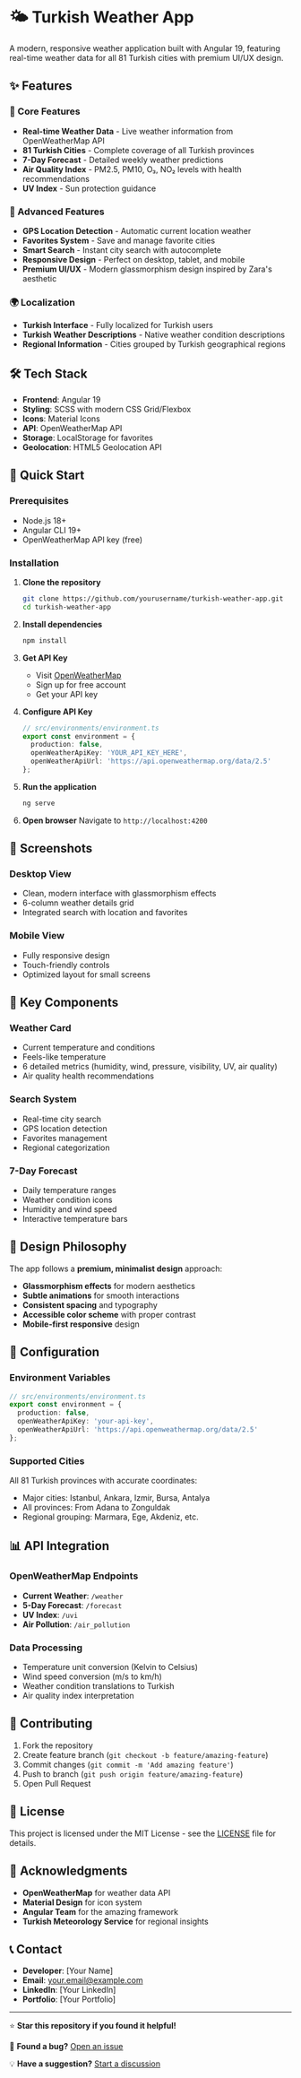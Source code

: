 # 🌤️ Turkish Weather App

A modern, responsive weather application built with Angular 19, featuring real-time weather data for all 81 Turkish cities with premium UI/UX design.

## ✨ Features

### 🎯 Core Features
- **Real-time Weather Data** - Live weather information from OpenWeatherMap API
- **81 Turkish Cities** - Complete coverage of all Turkish provinces
- **7-Day Forecast** - Detailed weekly weather predictions
- **Air Quality Index** - PM2.5, PM10, O₃, NO₂ levels with health recommendations
- **UV Index** - Sun protection guidance

### 🚀 Advanced Features
- **GPS Location Detection** - Automatic current location weather
- **Favorites System** - Save and manage favorite cities
- **Smart Search** - Instant city search with autocomplete
- **Responsive Design** - Perfect on desktop, tablet, and mobile
- **Premium UI/UX** - Modern glassmorphism design inspired by Zara's aesthetic

### 🌍 Localization
- **Turkish Interface** - Fully localized for Turkish users
- **Turkish Weather Descriptions** - Native weather condition descriptions
- **Regional Information** - Cities grouped by Turkish geographical regions

## 🛠️ Tech Stack

- **Frontend**: Angular 19
- **Styling**: SCSS with modern CSS Grid/Flexbox
- **Icons**: Material Icons
- **API**: OpenWeatherMap API
- **Storage**: LocalStorage for favorites
- **Geolocation**: HTML5 Geolocation API

## 🚀 Quick Start

### Prerequisites
- Node.js 18+ 
- Angular CLI 19+
- OpenWeatherMap API key (free)

### Installation

1. **Clone the repository**
   ```bash
   git clone https://github.com/yourusername/turkish-weather-app.git
   cd turkish-weather-app
   ```

2. **Install dependencies**
   ```bash
   npm install
   ```

3. **Get API Key**
   - Visit [OpenWeatherMap](https://openweathermap.org/api)
   - Sign up for free account
   - Get your API key

4. **Configure API Key**
   ```typescript
   // src/environments/environment.ts
   export const environment = {
     production: false,
     openWeatherApiKey: 'YOUR_API_KEY_HERE',
     openWeatherApiUrl: 'https://api.openweathermap.org/data/2.5'
   };
   ```

5. **Run the application**
   ```bash
   ng serve
   ```

6. **Open browser**
   Navigate to `http://localhost:4200`

## 📱 Screenshots

### Desktop View
- Clean, modern interface with glassmorphism effects
- 6-column weather details grid
- Integrated search with location and favorites

### Mobile View
- Fully responsive design
- Touch-friendly controls
- Optimized layout for small screens

## 🌟 Key Components

### Weather Card
- Current temperature and conditions
- Feels-like temperature
- 6 detailed metrics (humidity, wind, pressure, visibility, UV, air quality)
- Air quality health recommendations

### Search System
- Real-time city search
- GPS location detection
- Favorites management
- Regional categorization

### 7-Day Forecast
- Daily temperature ranges
- Weather condition icons
- Humidity and wind speed
- Interactive temperature bars

## 🎨 Design Philosophy

The app follows a **premium, minimalist design** approach:
- **Glassmorphism effects** for modern aesthetics
- **Subtle animations** for smooth interactions
- **Consistent spacing** and typography
- **Accessible color scheme** with proper contrast
- **Mobile-first responsive** design

## 🔧 Configuration

### Environment Variables
```typescript
// src/environments/environment.ts
export const environment = {
  production: false,
  openWeatherApiKey: 'your-api-key',
  openWeatherApiUrl: 'https://api.openweathermap.org/data/2.5'
};
```

### Supported Cities
All 81 Turkish provinces with accurate coordinates:
- Major cities: Istanbul, Ankara, Izmir, Bursa, Antalya
- All provinces: From Adana to Zonguldak
- Regional grouping: Marmara, Ege, Akdeniz, etc.

## 📊 API Integration

### OpenWeatherMap Endpoints
- **Current Weather**: `/weather`
- **5-Day Forecast**: `/forecast`
- **UV Index**: `/uvi`
- **Air Pollution**: `/air_pollution`

### Data Processing
- Temperature unit conversion (Kelvin to Celsius)
- Wind speed conversion (m/s to km/h)
- Weather condition translations to Turkish
- Air quality index interpretation

## 🤝 Contributing

1. Fork the repository
2. Create feature branch (`git checkout -b feature/amazing-feature`)
3. Commit changes (`git commit -m 'Add amazing feature'`)
4. Push to branch (`git push origin feature/amazing-feature`)
5. Open Pull Request

## 📄 License

This project is licensed under the MIT License - see the [LICENSE](LICENSE) file for details.

## 🙏 Acknowledgments

- **OpenWeatherMap** for weather data API
- **Material Design** for icon system
- **Angular Team** for the amazing framework
- **Turkish Meteorology Service** for regional insights

## 📞 Contact

- **Developer**: [Your Name]
- **Email**: your.email@example.com
- **LinkedIn**: [Your LinkedIn]
- **Portfolio**: [Your Portfolio]

---

⭐ **Star this repository if you found it helpful!**

🐛 **Found a bug?** [Open an issue](https://github.com/yourusername/turkish-weather-app/issues)

💡 **Have a suggestion?** [Start a discussion](https://github.com/yourusername/turkish-weather-app/discussions)
